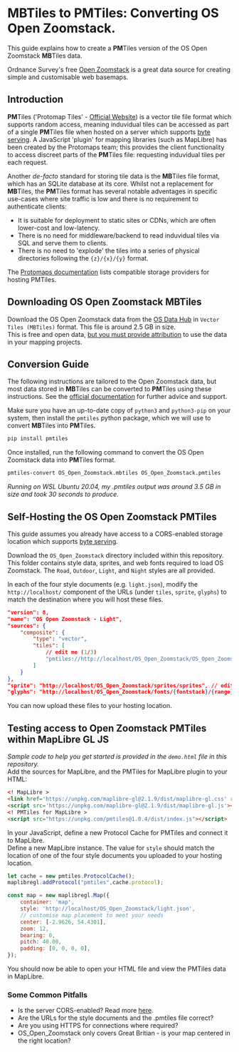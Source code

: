 # MBTiles to PMTiles: Converting OS Open Zoomstack.

This guide explains how to create a **PM**Tiles version of the OS Open Zoomstack **MB**Tiles data.

Ordnance Survey's free [Open Zoomstack](https://www.ordnancesurvey.co.uk/business-government/products/open-zoomstack) is a great data source for creating simple and customisable web basemaps.

## Introduction

**PM**Tiles ('Protomap Tiles' - [Official Website](https://protomaps.com/)) is a vector tile file format which supports random access, meaning induvidual tiles can be accessed as part of a single **PM**Tiles file when hosted on a server which supports [byte serving](https://en.wikipedia.org/wiki/Byte_serving). A JavaScript 'plugin' for mapping libraries (such as MapLibre) has been created by the Protomaps team; this provides the client functionality to access discreet parts of the **PM**Tiles file: requesting induvidual tiles per each request.

Another *de-facto* standard for storing tile data is the **MB**Tiles file format, which has an SQLite database at its core. Whilst not a replacement for **MB**Tiles, the **PM**Tiles format has several notable adventages in specific use-cases where site traffic is low and there is no requirement to authenticate clients:
- It is suitable for deployment to static sites or CDNs, which are often lower-cost and low-latency.
- There is no need for middleware/backend to read induvidual tiles via SQL and serve them to clients.
- There is no need to 'explode' the tiles into a series of physical directories following the `{z}/{x}/{y}` format.

The [Protomaps documentation](https://protomaps.com/docs/pmtiles/storage-providers) lists compatible storage providers for hosting PMTiles.

## Downloading OS Open Zoomstack MBTiles
Download the OS Open Zoomstack data from the [OS Data Hub](https://osdatahub.os.uk/downloads/open/OpenZoomstack) in `Vector Tiles (MBTiles)` format. This file is around 2.5 GB in size.  
This is free and open data, [but you must provide attribution](https://github.com/OrdnanceSurvey/os-api-branding) to use the data in your mapping projects.

## Conversion Guide
The following instructions are tailored to the Open Zoomstack data, but most data stored in **MB**Tiles can be converted to **PM**Tiles using these instructions. See the [official documentation](https://protomaps.com/docs/pmtiles#pmtiles-for-python) for further advice and support.

Make sure you have an up-to-date copy of `python3` and `python3-pip` on your system, then install the `pmtiles` python package, which we will use to convert **MB**Tiles into **PM**Tiles.

```bash
pip install pmtiles
```

Once installed, run the following command to convert the OS Open Zoomstack data into **PM**Tiles format.  

```bash
pmtiles-convert OS_Open_Zoomstack.mbtiles OS_Open_Zoomstack.pmtiles
```

*Running on WSL Ubuntu 20.04, my .pmtiles output was around 3.5 GB in size and took 30 seconds to produce.*

## Self-Hosting the OS Open Zoomstack PMTiles
This guide assumes you already have access to a CORS-enabled storage location which supports [byte serving](https://en.wikipedia.org/wiki/Byte_serving).

Download the `OS_Open_Zoomstack` directory included within this repository. This folder contains style data, sprites, and web fonts required to load OS Zoomstack. The `Road`, `Outdoor`, `Light`, and `Night` styles are all provided.

In each of the four style documents (e.g. `light.json`), modify the `http://localhost/` component of the URLs (under `tiles`, `sprite`, `glyphs`) to match the destination where you will host these files.

```json
"version": 8,
"name": "OS Open Zoomstack - Light",
"sources": {
    "composite": {
        "type": "vector",
        "tiles": [
            // edit me (1/3)
            "pmtiles://http://localhost/OS_Open_Zoomstack/OS_Open_Zoomstack.pmtiles/{z}/{x}/{y}"
        ]
    }
},
"sprite": "http://localhost/OS_Open_Zoomstack/sprites/sprites", // edit me too (2/3)
"glyphs": "http://localhost/OS_Open_Zoomstack/fonts/{fontstack}/{range}.pbf", // and me (3/3)
```
You can now upload these files to your hosting location.

## Testing access to Open Zoomstack PMTiles within MapLibre GL JS
*Sample code to help you get started is provided in the `demo.html` file in this repository.*  
Add the sources for MapLibre, and the PMTiles for MapLibre plugin to your HTML:

```html
<! MapLibre >
<link href='https://unpkg.com/maplibre-gl@2.1.9/dist/maplibre-gl.css' rel='stylesheet' />
<script src='https://unpkg.com/maplibre-gl@2.1.9/dist/maplibre-gl.js'></script>
<! PMTiles for MapLibre >
<script src="https://unpkg.com/pmtiles@1.0.4/dist/index.js"></script>
```

In your JavaScript, define a new Protocol Cache for PMTiles and connect it to MapLibre.  
Define a new MapLibre instance. The value for `style` should match the location of one of the four style documents you uploaded to your hosting location.

```javascript
let cache = new pmtiles.ProtocolCache();
maplibregl.addProtocol("pmtiles",cache.protocol);

const map = new maplibregl.Map({
    container: 'map',
    style: 'http://localhost/OS_Open_Zoomstack/light.json',
    // customise map placement to meet your needs
    center: [-2.9626, 54.4301],
    zoom: 12,
    bearing: 0,
    pitch: 40.00,
    padding: [0, 0, 0, 0],
});
```
You should now be able to open your HTML file and view the PMTiles data in MapLibre.

### Some Common Pitfalls
- Is the server CORS-enabled? Read more [here](https://protomaps.com/docs/pmtiles/storage-providers).
- Are the URLs for the style documents and the .pmtiles file correct?
- Are you using HTTPS for connections where required?
- OS_Open_Zoomstack only covers Great Britian - is your map centered in the right location?
